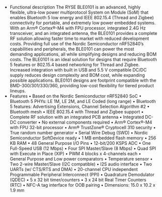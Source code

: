 - Functional description
  The RYSE BLE0101 is an advanced, highly flexible, ultra-low power multiprotocol System on Module (SoM) that enables Bluetooth 5 low energy and IEEE 802.15.4 (Thread and Zigbee) connectivity for portable, and extremely low power embedded systems. With an Arm® Cortex®-M4 with FPU processor, integrated 2.4G Hz transceiver, and an integrated antenna, the BLE0101  provides a complete RF solution allowing faster time to market with reduced development costs. Providing full use of the Nordic Semiconductor nRF52840’s capabilities and peripherals, the BLE0101  can power the most demanding applications, all while simplifying designs and reducing BOM costs. The BLE0101 is an ideal solution for designs that require Bluetooth 5 features or 802.15.4 based networking for Thread and Zigbee. Increased integration with built in USB and 5.5 V compatible DC/DC supply reduces design complexity and BOM cost, while expanding possible applications. BLE0101 designs are footprint compatible with the BMD-300/301/330/360, providing low-cost flexibility for tiered product lineups.
- Features
  • Based on the Nordic Semiconductor nRF52840 SoC
  • Bluetooth 5 PHYs: LE 1M, LE 2M, and LE Coded (long range)
  • Bluetooth 5 features: Advertising Extensions, Channel Selection Algorithm #2
  • Bluetooth mesh
  • IEEE 802.15.4 with Thread and Zigbee support
  • Complete RF solution with an integrated PCB antenna
  • Integrated DC-DC converter
  • No external components required
  • Arm® Cortex®-M4 with FPU 32-bit processor
  • Arm® TrustZone® Cryptocell 310 security
  • True random number generator
  • Serial Wire Debug (SWD)
  • Nordic Semiconductor SoftDevice ready
  • 1 MB embedded flash memory
  • 256 KB RAM
  • 48 General Purpose I/O Pins
  • 12-bit/200 KSPS ADC
  • One Full-Speed USB (12 Mbps)
  • Four SPI Master/Slave (8 Mbps)
  • Quad SPI with Execute in Place (XIP)
  • PWM 4 blocks x 4-channels each
  • General Purpose and Low power comparators
  • Temperature sensor
  • Two 2-wire Master/Slave (I2C compatible)
  • I2S audio interface
  • Two UARTs (w/ CTS/RTS and DMA)
  • 20-channel CPU independent Programmable Peripheral Interconnect (PPI)
  • Quadrature Demodulator (QDEC)
  • 5 x 32 bit timer/counters
  • 3 x 24 bit Real Timer Counters (RTC)
  • NFC-A tag interface for OOB pairing
  • Dimensions: 15.0 x 10.2 x 1.9 mm